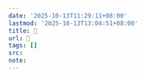 ```yaml
---
date: '2025-10-13T11:29:11+08:00'
lastmod: '2025-10-13T13:04:51+08:00'
title: 󰠝
url: 󰠝
tags: []
src:
note:
---
```

